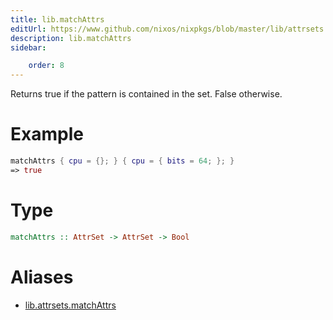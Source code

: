 ```yaml
---
title: lib.matchAttrs
editUrl: https://www.github.com/nixos/nixpkgs/blob/master/lib/attrsets.nix#L1092C5
description: lib.matchAttrs
sidebar:

    order: 8
---
```


Returns true if the pattern is contained in the set. False otherwise.

# Example

```nix
matchAttrs { cpu = {}; } { cpu = { bits = 64; }; }
=> true
```

# Type

```haskell
matchAttrs :: AttrSet -> AttrSet -> Bool
```


# Aliases

- [lib.attrsets.matchAttrs](reference/lib/attrsets/lib-attrsets-matchAttrs)


